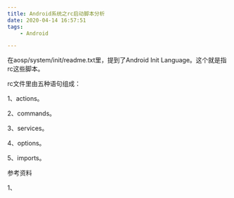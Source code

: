 ```yaml
---
title: Android系统之rc启动脚本分析
date: 2020-04-14 16:57:51
tags:
	- Android

---
```




在aosp/system/init/readme.txt里，提到了Android  Init Language。这个就是指rc这些脚本。

rc文件里由五种语句组成：

1、actions。

2、commands。

3、services。

4、options。

5、imports。





参考资料

1、

